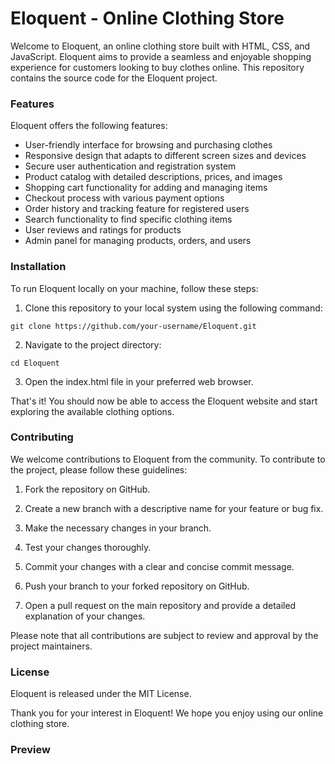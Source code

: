 # Eloquent - Online Clothing Store
Welcome to Eloquent, an online clothing store built with HTML, CSS, and JavaScript. Eloquent aims to provide a seamless and enjoyable shopping experience for customers looking to buy clothes online. This repository contains the source code for the Eloquent project.

### Features
Eloquent offers the following features:

 - User-friendly interface for browsing and purchasing clothes
 - Responsive design that adapts to different screen sizes and devices
 - Secure user authentication and registration system
 - Product catalog with detailed descriptions, prices, and images
 - Shopping cart functionality for adding and managing items
 - Checkout process with various payment options
 - Order history and tracking feature for registered users
 - Search functionality to find specific clothing items
 - User reviews and ratings for products
 - Admin panel for managing products, orders, and users
### Installation
To run Eloquent locally on your machine, follow these steps:

 1. Clone this repository to your local system using the following command:

```
git clone https://github.com/your-username/Eloquent.git
```
 2. Navigate to the project directory:

```
cd Eloquent
```
 3. Open the index.html file in your preferred web browser.

That's it! You should now be able to access the Eloquent website and start exploring the available clothing options.

###   Contributing
We welcome contributions to Eloquent from the community. To contribute to the project, please follow these guidelines:

  1. Fork the repository on GitHub.

  2. Create a new branch with a descriptive name for your feature or bug fix.

  3. Make the necessary changes in your branch.

  4. Test your changes thoroughly.

  5. Commit your changes with a clear and concise commit message.

  6. Push your branch to your forked repository on GitHub.

  7. Open a pull request on the main repository and provide a detailed explanation of your changes.

Please note that all contributions are subject to review and approval by the project maintainers.

### License
Eloquent is released under the MIT License.

Thank you for your interest in Eloquent! We hope you enjoy using our online clothing store.

### Preview

